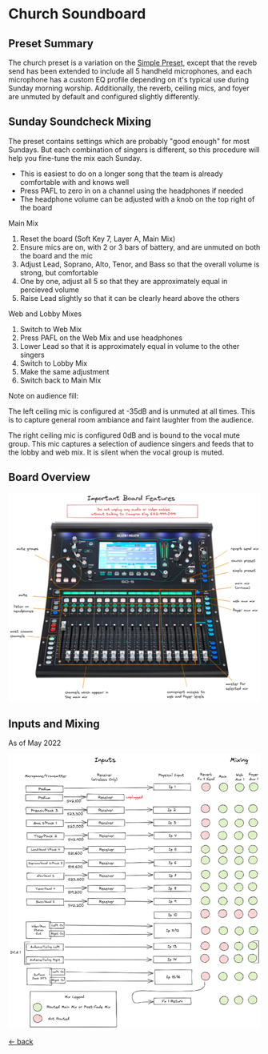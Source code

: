 # Church Soundboard

## Preset Summary

The church preset is a variation on the [Simple Preset](soundboard-simple.md), except that the reveb send has been extended to include all 5 handheld microphones, and each microphone has a custom EQ profile depending on it's typical use during Sunday morning worship.  Additionally, the reverb, ceiling mics, and foyer are unmuted by default and configured slightly differently.

## Sunday Soundcheck Mixing

The preset contains settings which are probably "good enough" for most Sundays.  But each combination of singers is different, so this procedure will help you fine-tune the mix each Sunday.

- This is easiest to do on a longer song that the team is already comfortable with and knows well
- Press PAFL to zero in on a channel using the headphones if needed
- The headphone volume can be adjusted with a knob on the top right of the board

Main Mix

1. Reset the board (Soft Key 7, Layer A, Main Mix)
2. Ensure mics are on, with 2 or 3 bars of battery, and are unmuted on both the board and the mic
3. Adjust Lead, Soprano, Alto, Tenor, and Bass so that the overall volume is strong, but comfortable
4. One by one, adjust all 5 so that they are approximately equal in percieved volume
5. Raise Lead slightly so that it can be clearly heard above the others

Web and Lobby Mixes

1. Switch to Web Mix
2. Press PAFL on the Web Mix and use headphones
3. Lower Lead so that it is approximately equal in volume to the other singers
4. Switch to Lobby Mix
5. Make the same adjustment
6. Switch back to Main Mix

Note on audience fill:

The left ceiling mic is configured at -35dB and is unmuted at all times.  This is to capture general room ambiance and faint laughter from the audience.

The right ceiling mic is configured 0dB and is bound to the vocal mute group.  This mic captures a selection of audience singers and feeds that to the lobby and web mix.  It is silent when the vocal group is muted.

## Board Overview

![Board Overview](img/board-overview.excalidraw.png)

## Inputs and Mixing

As of May 2022

![Inputs and Mixing](img/inputs-and-mixing.excalidraw.png)

[<- back](README.md)
